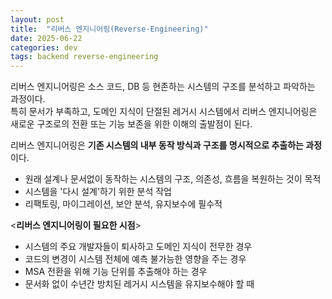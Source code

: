 ```yaml
---
layout: post
title:  "리버스 엔지니어링(Reverse-Engineering)"
date: 2025-06-22
categories: dev
tags: backend reverse-engineering
---
```


리버스 엔지니어링은 소스 코드, DB 등 현존하는 시스템의 구조를 분석하고 파악하는 과정이다.  
특히 문서가 부족하고, 도메인 지식이 단절된 레거시 시스템에서 리버스 엔지니어링은 새로운 구조로의 전환 또는 기능 보존을 위한 이해의 출발점이 된다.

리버스 엔지니어링은 **기존 시스템의 내부 동작 방식과 구조를 명시적으로 추출하는 과정**이다.
- 원래 설계나 문서없이 동작하는 시스템의 구조, 의존성, 흐름을 복원하는 것이 목적
- 시스템을 '다시 설계'하기 위한 분석 작업
- 리팩토링, 마이그레이션, 보안 분석, 유지보수에 필수적

<**리버스 엔지니어링이 필요한 시점**>
- 시스템의 주요 개발자들이 퇴사하고 도메인 지식이 전무한 경우
- 코드의 변경이 시스템 전체에 예측 불가능한 영향을 주는 경우
- MSA 전환을 위해 기능 단위를 추출해야 하는 경우
- 문서화 없이 수년간 방치된 레거시 시스템을 유지보수해야 할 때